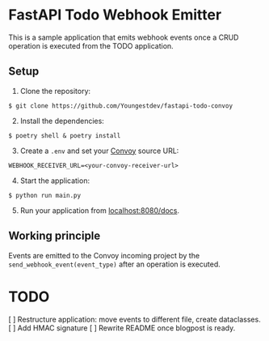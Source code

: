 # FastAPI Todo Webhook Emitter

This is a sample application that emits webhook events once a CRUD operation is executed from the TODO application.

## Setup

1. Clone the repository:

```console
$ git clone https://github.com/Youngestdev/fastapi-todo-convoy
```

2. Install the dependencies:

```console
$ poetry shell & poetry install
```

3. Create a `.env` and set your [Convoy](https://dashboard.getconvoy.io) source URL:

```env
WEBHOOK_RECEIVER_URL=<your-convoy-receiver-url>
```

4. Start the application:

```console
$ python run main.py
```

5. Run your application from [localhost:8080/docs](http://localhost:8080/docs).

## Working principle

Events are emitted to the Convoy incoming project by the `send_webhook_event(event_type)` after an operation is executed.


# TODO

[ ] Restructure application: move events to different file, create dataclasses.
[ ] Add HMAC signature
[ ] Rewrite README once blogpost is ready.